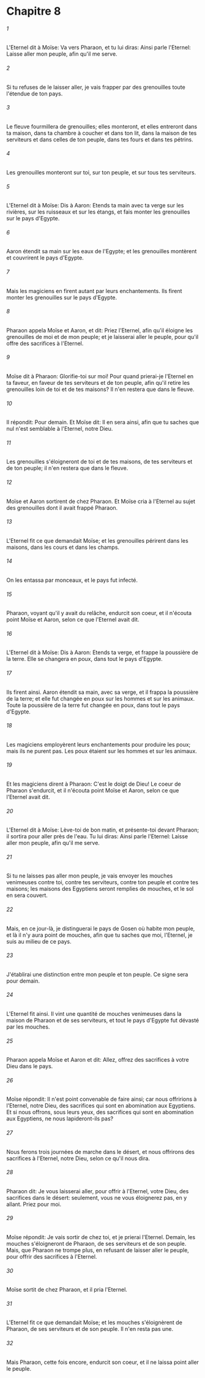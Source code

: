 # Chapitre 8

###### 1
L'Eternel dit à Moïse: Va vers Pharaon, et tu lui diras: Ainsi parle l'Eternel: Laisse aller mon peuple, afin qu'il me serve.
###### 2
Si tu refuses de le laisser aller, je vais frapper par des grenouilles toute l'étendue de ton pays.
###### 3
Le fleuve fourmillera de grenouilles; elles monteront, et elles entreront dans ta maison, dans ta chambre à coucher et dans ton lit, dans la maison de tes serviteurs et dans celles de ton peuple, dans tes fours et dans tes pétrins.
###### 4
Les grenouilles monteront sur toi, sur ton peuple, et sur tous tes serviteurs.
###### 5
L'Eternel dit à Moïse: Dis à Aaron: Etends ta main avec ta verge sur les rivières, sur les ruisseaux et sur les étangs, et fais monter les grenouilles sur le pays d'Egypte.
###### 6
Aaron étendit sa main sur les eaux de l'Egypte; et les grenouilles montèrent et couvrirent le pays d'Egypte.
###### 7
Mais les magiciens en firent autant par leurs enchantements. Ils firent monter les grenouilles sur le pays d'Egypte.
###### 8
Pharaon appela Moïse et Aaron, et dit: Priez l'Eternel, afin qu'il éloigne les grenouilles de moi et de mon peuple; et je laisserai aller le peuple, pour qu'il offre des sacrifices à l'Eternel.
###### 9
Moïse dit à Pharaon: Glorifie-toi sur moi! Pour quand prierai-je l'Eternel en ta faveur, en faveur de tes serviteurs et de ton peuple, afin qu'il retire les grenouilles loin de toi et de tes maisons? Il n'en restera que dans le fleuve.
###### 10
Il répondit: Pour demain. Et Moïse dit: Il en sera ainsi, afin que tu saches que nul n'est semblable à l'Eternel, notre Dieu.
###### 11
Les grenouilles s'éloigneront de toi et de tes maisons, de tes serviteurs et de ton peuple; il n'en restera que dans le fleuve.
###### 12
Moïse et Aaron sortirent de chez Pharaon. Et Moïse cria à l'Eternel au sujet des grenouilles dont il avait frappé Pharaon.
###### 13
L'Eternel fit ce que demandait Moïse; et les grenouilles périrent dans les maisons, dans les cours et dans les champs.
###### 14
On les entassa par monceaux, et le pays fut infecté.
###### 15
Pharaon, voyant qu'il y avait du relâche, endurcit son coeur, et il n'écouta point Moïse et Aaron, selon ce que l'Eternel avait dit.
###### 16
L'Eternel dit à Moïse: Dis à Aaron: Etends ta verge, et frappe la poussière de la terre. Elle se changera en poux, dans tout le pays d'Egypte.
###### 17
Ils firent ainsi. Aaron étendit sa main, avec sa verge, et il frappa la poussière de la terre; et elle fut changée en poux sur les hommes et sur les animaux. Toute la poussière de la terre fut changée en poux, dans tout le pays d'Egypte.
###### 18
Les magiciens employèrent leurs enchantements pour produire les poux; mais ils ne purent pas. Les poux étaient sur les hommes et sur les animaux.
###### 19
Et les magiciens dirent à Pharaon: C'est le doigt de Dieu! Le coeur de Pharaon s'endurcit, et il n'écouta point Moïse et Aaron, selon ce que l'Eternel avait dit.
###### 20
L'Eternel dit à Moïse: Lève-toi de bon matin, et présente-toi devant Pharaon; il sortira pour aller près de l'eau. Tu lui diras: Ainsi parle l'Eternel: Laisse aller mon peuple, afin qu'il me serve.
###### 21
Si tu ne laisses pas aller mon peuple, je vais envoyer les mouches venimeuses contre toi, contre tes serviteurs, contre ton peuple et contre tes maisons; les maisons des Egyptiens seront remplies de mouches, et le sol en sera couvert.
###### 22
Mais, en ce jour-là, je distinguerai le pays de Gosen où habite mon peuple, et là il n'y aura point de mouches, afin que tu saches que moi, l'Eternel, je suis au milieu de ce pays.
###### 23
J'établirai une distinction entre mon peuple et ton peuple. Ce signe sera pour demain.
###### 24
L'Eternel fit ainsi. Il vint une quantité de mouches venimeuses dans la maison de Pharaon et de ses serviteurs, et tout le pays d'Egypte fut dévasté par les mouches.
###### 25
Pharaon appela Moïse et Aaron et dit: Allez, offrez des sacrifices à votre Dieu dans le pays.
###### 26
Moïse répondit: Il n'est point convenable de faire ainsi; car nous offririons à l'Eternel, notre Dieu, des sacrifices qui sont en abomination aux Egyptiens. Et si nous offrons, sous leurs yeux, des sacrifices qui sont en abomination aux Egyptiens, ne nous lapideront-ils pas?
###### 27
Nous ferons trois journées de marche dans le désert, et nous offrirons des sacrifices à l'Eternel, notre Dieu, selon ce qu'il nous dira.
###### 28
Pharaon dit: Je vous laisserai aller, pour offrir à l'Eternel, votre Dieu, des sacrifices dans le désert: seulement, vous ne vous éloignerez pas, en y allant. Priez pour moi.
###### 29
Moïse répondit: Je vais sortir de chez toi, et je prierai l'Eternel. Demain, les mouches s'éloigneront de Pharaon, de ses serviteurs et de son peuple. Mais, que Pharaon ne trompe plus, en refusant de laisser aller le peuple, pour offrir des sacrifices à l'Eternel.
###### 30
Moïse sortit de chez Pharaon, et il pria l'Eternel.
###### 31
L'Eternel fit ce que demandait Moïse; et les mouches s'éloignèrent de Pharaon, de ses serviteurs et de son peuple. Il n'en resta pas une.
###### 32
Mais Pharaon, cette fois encore, endurcit son coeur, et il ne laissa point aller le peuple.
